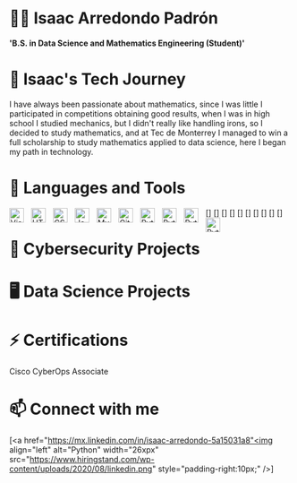 # 🚴‍♂️ Isaac Arredondo Padrón

**'B.S. in Data Science and Mathematics Engineering (Student)'**

#

# 🔭 Isaac's Tech Journey

I have always been passionate about mathematics, since I was little I participated in competitions obtaining good results, 
when I was in high school I studied mechanics, but I didn't really like handling irons, so I decided to study mathematics, 
and at Tec de Monterrey I managed to win a full scholarship to study mathematics applied to data science, 
here I began my path in technology.

#

# 🌱 Languages and Tools

[<img align="left" alt="Visual Studio Code" width="26px" src="https://cdn.jsdelivr.net/gh/devicons/devicon/icons/vscode/vscode-original.svg" style="padding-right:10px;" />]
[<img align="left" alt="HTML5" width="26px" src="https://cdn.jsdelivr.net/gh/devicons/devicon/icons/html5/html5-original.svg" style="padding-right:10px;" />]
[<img align="left" alt="CSS3" width="26px" src="https://cdn.jsdelivr.net/gh/devicons/devicon/icons/css3/css3-original.svg" style="padding-right:10px;" />]
[<img align="left" alt="JavaScript" width="26px" src="https://cdn.jsdelivr.net/gh/devicons/devicon/icons/javascript/javascript-original.svg" style="padding-right:10px;" />]
[<img align="left" alt="MySQL" width="26px" src="https://cdn.jsdelivr.net/gh/devicons/devicon/icons/mysql/mysql-original.svg" style="padding-right:10px;" />]
[<img align="left" alt="Git" width="26px" src="https://cdn.jsdelivr.net/gh/devicons/devicon/icons/git/git-original.svg" style="padding-right:10px;" />]
[<img align="left" alt="Python" width="26xpx" src="https://i0.wp.com/tinkercademy.com/wp-content/uploads/2018/04/python-icon.png?ssl=1" style="padding-right:10px;" />]
[<img align="left" alt="Python" width="26xpx" src="https://th.bing.com/th/id/OIP.o-hANAo_F89nl5AF-2HLJAHaHa?pid=ImgDet&rs=1" style="padding-right:10px;" />]
[<img align="left" alt="Python" width="26xpx" src="https://cdn.iconscout.com/icon/premium/png-512-thumb/r-programming-1523093-1290112.png" style="padding-right:10px;" />]
[<img align="left" alt="Python" width="26xpx" src="https://clipground.com/images/matlab-icon-clipart-4.jpg" style="padding-right:10px;" />]

# 

# 🔐 Cybersecurity Projects

#

# 🖥️ Data Science Projects

#

# ⚡ Certifications

Cisco CyberOps Associate

#

# 📫 Connect with me

[<a href="https://mx.linkedin.com/in/isaac-arredondo-5a15031a8"<img align="left" alt="Python" width="26xpx" src="https://www.hiringstand.com/wp-content/uploads/2020/08/linkedin.png" style="padding-right:10px;" />]
